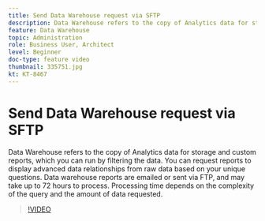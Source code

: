 ```yaml
---
title: Send Data Warehouse request via SFTP
description: Data Warehouse refers to the copy of Analytics data for storage and custom reports, which you can run by filtering the data. You can request reports to display advanced data relationships from raw data based on your unique questions. Data warehouse reports are emailed or sent via FTP, and may take up to 72 hours to process. Processing time depends on the complexity of the query and the amount of data requested.
feature: Data Warehouse
topic: Administration
role: Business User, Architect
level: Beginner 
doc-type: feature video
thumbnail: 335751.jpg
kt: KT-8467
---
```


# Send Data Warehouse request via SFTP

Data Warehouse refers to the copy of Analytics data for storage and custom reports, which you can run by filtering the data. You can request reports to display advanced data relationships from raw data based on your unique questions. Data warehouse reports are emailed or sent via FTP, and may take up to 72 hours to process. Processing time depends on the complexity of the query and the amount of data requested.


>[!VIDEO](https://video.tv.adobe.com/v/335751/?quality=12&learn=on)